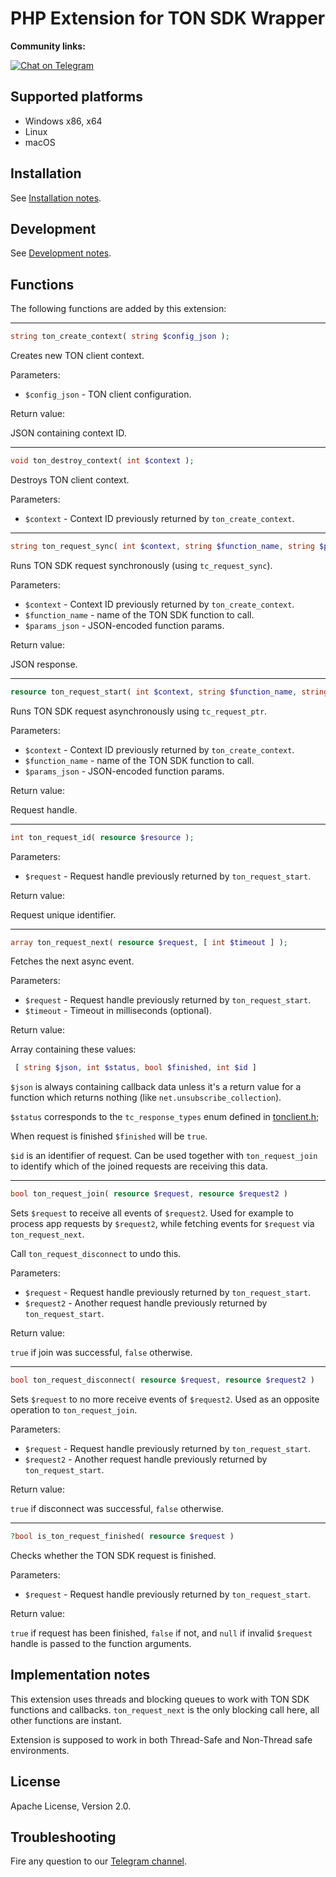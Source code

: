 # PHP Extension for TON SDK Wrapper

**Community links:**

[![Chat on Telegram](https://img.shields.io/badge/chat-on%20telegram-9cf.svg)](https://t.me/RADIANCE_TON_SDK)

## Supported platforms

 - Windows x86, x64
 - Linux
 - macOS
 
## Installation

See [Installation notes](INSTALL.md).

## Development

See [Development notes](DEVELOPMENT.md).

## Functions

The following functions are added by this extension:

---

```php
string ton_create_context( string $config_json );
```

Creates new TON client context.

Parameters:

 - `$config_json` - TON client configuration.
 
Return value:

 JSON containing context ID.

---

```php
void ton_destroy_context( int $context );
```

Destroys TON client context.

Parameters:

 - `$context` - Context ID previously returned by `ton_create_context`.

---

```php
string ton_request_sync( int $context, string $function_name, string $params_json);
```

Runs TON SDK request synchronously (using `tc_request_sync`).

Parameters:

 - `$context` - Context ID previously returned by `ton_create_context`.
 - `$function_name` - name of the TON SDK function to call.
 - `$params_json` - JSON-encoded function params.
 
Return value:

 JSON response.

---

```php
resource ton_request_start( int $context, string $function_name, string $params_json );
```

Runs TON SDK request asynchronously using `tc_request_ptr`.

Parameters:

 - `$context` - Context ID previously returned by `ton_create_context`.
 - `$function_name` - name of the TON SDK function to call.
 - `$params_json` - JSON-encoded function params.
 
Return value:

 Request handle.

---

```php
int ton_request_id( resource $resource );
```

Parameters:

- `$request` - Request handle previously returned by `ton_request_start`.

Return value:

Request unique identifier.

---

```php
array ton_request_next( resource $request, [ int $timeout ] );
```

Fetches the next async event.

Parameters:

 - `$request` - Request handle previously returned by `ton_request_start`.
 - `$timeout` - Timeout in milliseconds (optional).
 
Return value:

 Array containing these values:
  
```php
 [ string $json, int $status, bool $finished, int $id ]
```

 `$json` is always containing callback data unless it's a return value for a function which returns nothing 
 (like `net.unsubscribe_collection`).
  
 `$status` corresponds to the `tc_response_types` enum defined in [tonclient.h](https://github.com/tonlabs/TON-SDK/blob/master/ton_client/client/tonclient.h);
 
 When request is finished `$finished` will be `true`.

 `$id` is an identifier of request. Can be used together with `ton_request_join` 
 to identify which of the joined requests are receiving this data.

---

```php
bool ton_request_join( resource $request, resource $request2 )
```

Sets `$request` to receive all events of `$request2`. Used for example to process
app requests by `$request2`, while fetching events for `$request` via `ton_request_next`.

Call `ton_request_disconnect` to undo this.

Parameters:

- `$request` - Request handle previously returned by `ton_request_start`.
- `$request2` - Another request handle previously returned by `ton_request_start`.

Return value:

`true` if join was successful, `false` otherwise.

---

```php
bool ton_request_disconnect( resource $request, resource $request2 )
```

Sets `$request` to no more receive events of `$request2`. Used 
as an opposite operation to `ton_request_join`.

Parameters:

- `$request` - Request handle previously returned by `ton_request_start`.
- `$request2` - Another request handle previously returned by `ton_request_start`.

Return value:

`true` if disconnect was successful, `false` otherwise.

---

```php
?bool is_ton_request_finished( resource $request )
```

Checks whether the TON SDK request is finished.

Parameters:

 - `$request` - Request handle previously returned by `ton_request_start`.
 
Return value:

 `true` if request has been finished, `false` if not, and `null` if invalid `$request`
 handle is passed to the function arguments.


## Implementation notes

This extension uses threads and blocking queues to work with TON SDK functions and callbacks.
`ton_request_next` is the only blocking call here, all other functions are instant.

Extension is supposed to work in both Thread-Safe and Non-Thread safe environments. 

## License

Apache License, Version 2.0.

## Troubleshooting

Fire any question to our [Telegram channel](https://t.me/RADIANCE_TON_SDK).

